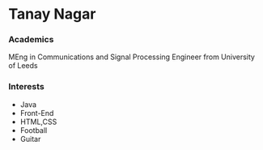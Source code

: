# Tanay Nagar

### Academics

MEng in Communications and Signal Processing Engineer from University of Leeds

### Interests

- Java
- Front-End
- HTML,CSS
- Football
- Guitar